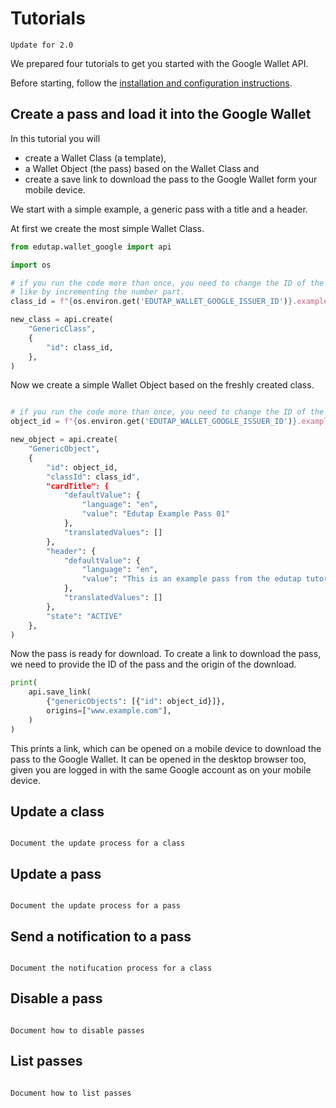 # Tutorials

```{todo}
Update for 2.0
```

We prepared four tutorials to get you started with the Google Wallet API.

Before starting, follow the [installation and configuration instructions](installation.md).

## Create a pass and load it into the Google Wallet


In this tutorial you will
- create a Wallet Class (a template),
- a Wallet Object (the pass) based on the Wallet Class and
- create a save link to download the pass to the Google Wallet form your mobile device.

We start with a simple example, a generic pass with a title and a header.

At first we create the most simple Wallet Class.

```python
from edutap.wallet_google import api

import os

# if you run the code more than once, you need to change the ID of the class,
# like by incrementing the number part.
class_id = f"{os.environ.get('EDUTAP_WALLET_GOOGLE_ISSUER_ID')}.example_class01.edutap_example"

new_class = api.create(
    "GenericClass",
    {
        "id": class_id,
    },
)
```

Now we create a simple Wallet Object based on the freshly created class.

```python

# if you run the code more than once, you need to change the ID of the object
object_id = f"{os.environ.get('EDUTAP_WALLET_GOOGLE_ISSUER_ID')}.example_object01.edutap_example"

new_object = api.create(
    "GenericObject",
    {
        "id": object_id,
        "classId": class_id",
        "cardTitle": {
            "defaultValue": {
                "language": "en",
                "value": "Edutap Example Pass 01"
            },
            "translatedValues": []
        },
        "header": {
            "defaultValue": {
                "language": "en",
                "value": "This is an example pass from the edutap tutorial."
            },
            "translatedValues": []
        },
        "state": "ACTIVE"
    },
)
```

Now the pass is ready for download.
To create a link to download the pass, we need to provide the ID of the pass and the origin of the download.

```python
print(
    api.save_link(
        {"genericObjects": [{"id": object_id}]},
        origins=["www.example.com"],
    )
)
```

This prints a link, which can be opened on a mobile device to download the pass to the Google Wallet.
It can be opened in the desktop browser too, given you are logged in with the same Google account as on your mobile device.

## Update a class

```{todo}

Document the update process for a class
```

## Update a pass

```{todo}

Document the update process for a pass
```

## Send a notification to a pass

```{todo}

Document the notifucation process for a class
```

## Disable a pass

```{todo}

Document how to disable passes
```

## List passes

```{todo}

Document how to list passes
```
